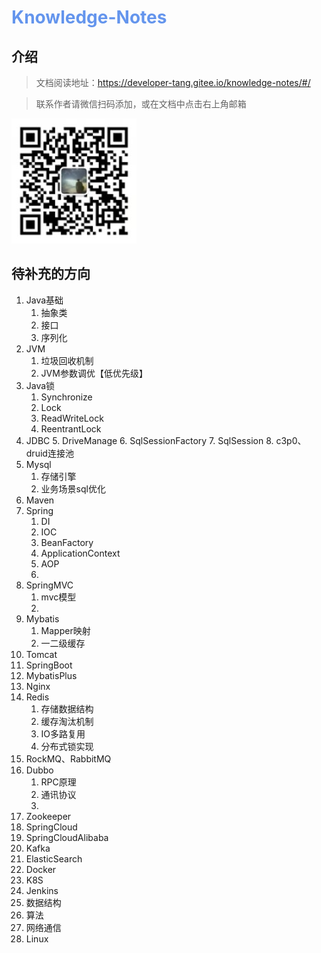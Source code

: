 <h1 style="color: cornflowerblue">Knowledge-Notes</h1>

## 介绍

> 文档阅读地址：https://developer-tang.gitee.io/knowledge-notes/#/

> 联系作者请微信扫码添加，或在文档中点击右上角邮箱

![微信扫一扫](doc/images/微信二维码.jpg "微信二维码")

## 待补充的方向

1. Java基础
    1. 抽象类
    2. 接口
    3. 序列化
2. JVM
    1. 垃圾回收机制
    2. JVM参数调优【低优先级】
3. Java锁
    1. Synchronize
    2. Lock
    3. ReadWriteLock
    4. ReentrantLock
4. JDBC
    5. DriveManage
    6. SqlSessionFactory
    7. SqlSession
    8. c3p0、druid连接池
5. Mysql
    1. 存储引擎
    2. 业务场景sql优化
6. Maven
7. Spring
    1. DI
    2. IOC
    3. BeanFactory
    4. ApplicationContext
    5. AOP
    6.
8. SpringMVC
    1. mvc模型
    2.
9. Mybatis
    1. Mapper映射
    2. 一二级缓存
10. Tomcat
11. SpringBoot
12. MybatisPlus
13. Nginx
14. Redis
    1. 存储数据结构
    2. 缓存淘汰机制
    3. IO多路复用
    4. 分布式锁实现
15. RockMQ、RabbitMQ
16. Dubbo
    1. RPC原理
    2. 通讯协议
    3.
17. Zookeeper
18. SpringCloud
19. SpringCloudAlibaba
20. Kafka
21. ElasticSearch
22. Docker
23. K8S
24. Jenkins
25. 数据结构
26. 算法
27. 网络通信
28. Linux
